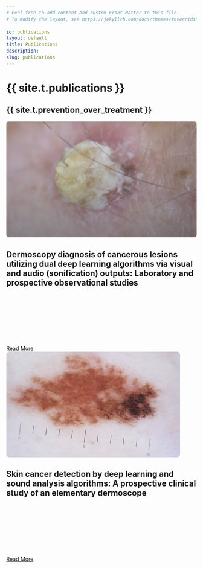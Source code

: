 ```yaml
---
# Feel free to add content and custom Front Matter to this file.
# To modify the layout, see https://jekyllrb.com/docs/themes/#overriding-theme-defaults

id: publications
layout: default
title: Publications
description: 
slug: publications
---
```

<!-- <div id="player" data-plyr-provider="vimeo" data-plyr-embed-id="331429597" data-vimeo-responsive="true" data-vimeo-autplay="true"></div> -->
<div class="page-header">
    <div class="page-header__content container">
        <h1 class="h5 page-label">{{ site.t.publications }}</h1>
        <h2 class="h1 page-title">{{ site.t.prevention_over_treatment }}</h2>
    </div>
</div>
<article class="page-content">  
    <div class="container">
        <section class="page-section">
            <div class="panel">
                <div class="publications">
                    <div class="publication">
                        <a href="/dermoscopy-diagnosis-cancerous-lesions"><img class="publication-img" src="assets/malignant1a.png" alt="a microscopic image of cancer cells" /></a>
                        <h2 class="h4">Dermoscopy diagnosis of cancerous lesions utilizing dual deep learning algorithms via visual and audio (sonification) outputs: Laboratory and prospective observational studies</h2>
                        <div class="publication-footer">
                            <a href="/dermoscopy-diagnosis-cancerous-lesions">Read More</a>
                            <a class="btn btn--icon btn--icon-light pdf-btn" href="/assets/PIIS2352396419300337.PDF" target="_blank"><svg class="icon" aria-title="download PDF"><use xlink:href="/assets/site.svg#pdf-download" /></svg></a>
                        </div>
                    </div>
                    <div class="publication">
                        <a href="/skin-cancer-detection-deep-learning-sound-analysis-algorithms"><img class="publication-img" src="/assets/skin-cancer.jpg" alt="topical skin cancer lesions" /></a>
                        <h2 class="h4">Skin cancer detection by deep learning and sound analysis algorithms: A prospective clinical study of an elementary dermoscope</h2>
                        <div class="publication-footer">
                            <a href="/skin-cancer-detection-deep-learning-sound-analysis-algorithms">Read More</a>
                            <a class="btn btn--icon btn--icon-light pdf-btn" href="/assets/PIIS2352396419302944.pdf" target="_blank"><svg class="icon" aria-title="download PDF"><use xlink:href="/assets/site.svg#pdf-download" /></svg></a>
                        </div>
                    </div>
                </div>
            </div>
        </section>
    </div>
    <!-- <section class="page-section">
        <div class="container">
            <div class="news-item">
                <h2>Care Campus Salutes the Release of the WHO iCOPE Tool</h2>
                <h4>7 October 2019 (Geneva)</h4>
                <p>Care Campus today salutes the World Health Organization on the release of its digital application to help health and social workers provide better care for older people.</p>
                <p>Worldwide one billion people will be aged 60 or older by 2020.  By 2050 one in five people will be over 60, more than two billion people. The number of people aged over 80 is projected to triple from 143 million in 2019 to 426 million in 2050.</p>
                <p>While every older person is different, both physical and mental capacity tend to decline with increasing age.  As intrinsic capacity diminishes, older adults need increasing levels of support and care to maintain their independence.  This latest resource, the WHO ICOPE Handbook App, is a welcome addition to the tools that can be used to help older adults age successfully and live their best life.</p>
                <p>As described by the World Health Organization, the WHO ICOPE Handbook App is an interactive digital application that provides practical guidance to address priority conditions including mobility limitations, malnutrition, vision and hearing loss, cognitive decline, depressive symptoms and social care and support.  This App is the first integrated tool that caregivers can use to understand an older adult’s priorities and concerns with respect to their health and wellbeing and then develop integrated care plan to address them by leveraging local resources.</p>
                <p>Care Campus interactive training and educational curriculum is well aligned with the iCOPE framework and is designed with a person-centric prospective to empower caregivers to help older adults to age with dignity.  According to the WHO, the 2030 Agenda and the Sustainable Development Goals will only be achievable if it is inclusive of people of all ages. Empowering older people by safeguarding their health and well-being enables their full participation and social inclusion are good ways to reduce inequalities.</p>
                <h5>About Care Campus</h5>
                <p>Care Campus helps family members, paid care workers and others learn how to care with confidence.  Care Campus' certification program can help anyone seeking to become qualified as a paid care worker, one of the 21st century's fastest growing vocations.  Care Campus partners with care providers to help train and accredit their staff and then offers continuing education to help them remain current with the latest advancements in caregiving.  For more information please visit <a href="www.CareCampus.health">www.CareCampus.health</a>.</p>
            </div>
            <div class="news-item">
                <h3>Care Campus Recognizes the Importance of Caregiving for the 21st Century</h3>
                <h4>2 September 2019 (Geneva)</h4>
                <p>Care Campus today recognized the growing realization of the importance of caregiving as one of the fastest growing vocations for the 21st century.</p>
                <p>Worldwide one billion people will be aged 60 or older by 2020.  By 2050 one in five people will be over 60, more than two billion people. The number of people aged over 80 is projected to triple from 143 million in 2019 to 426 million in 2050.  While every older person is different, both physical and mental capacity tend to decline with increasing age.  As intrinsic capacity diminishes, older adults need increasing levels of support and care to maintain their independence.  Caregivers are one of the best ways that we can support these needs and represents one of the fastest growing vocations for the 21st century.</p>
                <p>“Among society’s most pressing questions with the aging of the population is who will help growing numbers of frail elderly with routine tasks at home, such as bathing and dressing and cooking. Families often take on these caregiving responsibilities, but the job isn’t practical for many working boomers and Gen Xers, families with far-flung children, widows and widowers and the childless elderly. That's why the need is so great for professional home care workers,” as originally reported in Forbes magazine (18 April 2018).</p>
                <p>According to the U.S.-based Institute for Women’s Policy Research, paid adult care work jobs are expected to increase substantially in the coming years, due to both an aging population and a comparatively low risk of automation for many of these jobs.  Improving the quality of paid adult care work jobs is essential to ensuring high quality care and promoting the economic security and well-being of care workers, who are predominantly women (23 September 2019).</p>
                <p>According to the UNFPA, the number of older people in the Asia-Pacific region is rising at an unprecedented rate and it is at the forefront of the global phenomenon of population ageing.  The population of older persons (aged over 60) in the region will triple between 2010 and 2050, reaching close to 1.3 billion people.  While there is still a strong tradition of family and community support for older persons in Asia, changing family structures combined with migration are resulting in the gradual weakening of informal support systems. Yet most countries’ healthcare and social support systems have limited capacity to meet older adults’ the need for care services.</p>
                <p>Care Campus interactive training and educational curriculum is designed with a person-centric prospective to empower caregivers to help older adults to age with dignity.  According to the World Health Organization, the 2030 Agenda and the Sustainable Development Goals will only be achievable if it is inclusive of people of all ages. Empowering older people by safeguarding their health and well-being enables their full participation and social inclusion are good ways to reduce inequalities.</p>
                <h5>About Care Campus</h5>
                <p>Care Campus helps family members, paid care workers and others learn how to care with confidence.  Care Campus' certification program can help anyone seeking to become qualified as a paid care worker, one of the 21st century's fastest growing vocations.  Care Campus partners with care providers to help train and accredit their staff and then offers continuing education to help them remain current with the latest advancements in caregiving.  For more information please visit <a href="www.CareCampus.health">www.CareCampus.health</a>.</p>
            </div>
        </div>
    </section>
    {% include get-started.html %} -->
</article>
